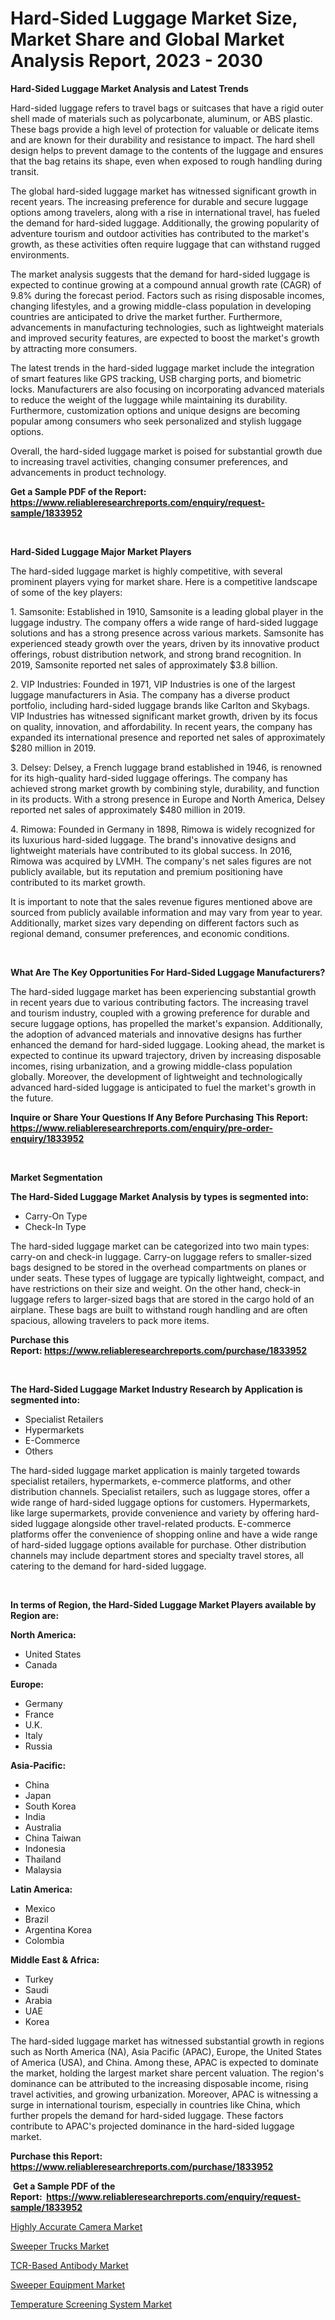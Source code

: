 <p><h1>Hard-Sided Luggage Market Size, Market Share and Global Market Analysis Report, 2023 - 2030</h1></p><p><strong>Hard-Sided Luggage Market Analysis and Latest Trends</strong></p>
<p><p>Hard-sided luggage refers to travel bags or suitcases that have a rigid outer shell made of materials such as polycarbonate, aluminum, or ABS plastic. These bags provide a high level of protection for valuable or delicate items and are known for their durability and resistance to impact. The hard shell design helps to prevent damage to the contents of the luggage and ensures that the bag retains its shape, even when exposed to rough handling during transit.</p><p>The global hard-sided luggage market has witnessed significant growth in recent years. The increasing preference for durable and secure luggage options among travelers, along with a rise in international travel, has fueled the demand for hard-sided luggage. Additionally, the growing popularity of adventure tourism and outdoor activities has contributed to the market's growth, as these activities often require luggage that can withstand rugged environments.</p><p>The market analysis suggests that the demand for hard-sided luggage is expected to continue growing at a compound annual growth rate (CAGR) of 9.8% during the forecast period. Factors such as rising disposable incomes, changing lifestyles, and a growing middle-class population in developing countries are anticipated to drive the market further. Furthermore, advancements in manufacturing technologies, such as lightweight materials and improved security features, are expected to boost the market's growth by attracting more consumers.</p><p>The latest trends in the hard-sided luggage market include the integration of smart features like GPS tracking, USB charging ports, and biometric locks. Manufacturers are also focusing on incorporating advanced materials to reduce the weight of the luggage while maintaining its durability. Furthermore, customization options and unique designs are becoming popular among consumers who seek personalized and stylish luggage options.</p><p>Overall, the hard-sided luggage market is poised for substantial growth due to increasing travel activities, changing consumer preferences, and advancements in product technology.</p></p>
<p><strong>Get a Sample PDF of the Report:&nbsp; <a href="https://www.reliableresearchreports.com/enquiry/request-sample/1833952">https://www.reliableresearchreports.com/enquiry/request-sample/1833952</a></strong></p>
<p>&nbsp;</p>
<p><strong>Hard-Sided Luggage Major Market Players</strong></p>
<p><p>The hard-sided luggage market is highly competitive, with several prominent players vying for market share. Here is a competitive landscape of some of the key players:</p><p>1. Samsonite: Established in 1910, Samsonite is a leading global player in the luggage industry. The company offers a wide range of hard-sided luggage solutions and has a strong presence across various markets. Samsonite has experienced steady growth over the years, driven by its innovative product offerings, robust distribution network, and strong brand recognition. In 2019, Samsonite reported net sales of approximately $3.8 billion.</p><p>2. VIP Industries: Founded in 1971, VIP Industries is one of the largest luggage manufacturers in Asia. The company has a diverse product portfolio, including hard-sided luggage brands like Carlton and Skybags. VIP Industries has witnessed significant market growth, driven by its focus on quality, innovation, and affordability. In recent years, the company has expanded its international presence and reported net sales of approximately $280 million in 2019.</p><p>3. Delsey: Delsey, a French luggage brand established in 1946, is renowned for its high-quality hard-sided luggage offerings. The company has achieved strong market growth by combining style, durability, and function in its products. With a strong presence in Europe and North America, Delsey reported net sales of approximately $480 million in 2019.</p><p>4. Rimowa: Founded in Germany in 1898, Rimowa is widely recognized for its luxurious hard-sided luggage. The brand's innovative designs and lightweight materials have contributed to its global success. In 2016, Rimowa was acquired by LVMH. The company's net sales figures are not publicly available, but its reputation and premium positioning have contributed to its market growth.</p><p>It is important to note that the sales revenue figures mentioned above are sourced from publicly available information and may vary from year to year. Additionally, market sizes vary depending on different factors such as regional demand, consumer preferences, and economic conditions.</p></p>
<p>&nbsp;</p>
<p><strong>What Are The Key Opportunities For Hard-Sided Luggage Manufacturers?</strong></p>
<p><p>The hard-sided luggage market has been experiencing substantial growth in recent years due to various contributing factors. The increasing travel and tourism industry, coupled with a growing preference for durable and secure luggage options, has propelled the market's expansion. Additionally, the adoption of advanced materials and innovative designs has further enhanced the demand for hard-sided luggage. Looking ahead, the market is expected to continue its upward trajectory, driven by increasing disposable incomes, rising urbanization, and a growing middle-class population globally. Moreover, the development of lightweight and technologically advanced hard-sided luggage is anticipated to fuel the market's growth in the future.</p></p>
<p><strong>Inquire or Share Your Questions If Any Before Purchasing This Report: <a href="https://www.reliableresearchreports.com/enquiry/pre-order-enquiry/1833952">https://www.reliableresearchreports.com/enquiry/pre-order-enquiry/1833952</a></strong></p>
<p>&nbsp;</p>
<p><strong>Market Segmentation</strong></p>
<p><strong>The Hard-Sided Luggage Market Analysis by types is segmented into:</strong></p>
<p><ul><li>Carry-On Type</li><li>Check-In Type</li></ul></p>
<p><p>The hard-sided luggage market can be categorized into two main types: carry-on and check-in luggage. Carry-on luggage refers to smaller-sized bags designed to be stored in the overhead compartments on planes or under seats. These types of luggage are typically lightweight, compact, and have restrictions on their size and weight. On the other hand, check-in luggage refers to larger-sized bags that are stored in the cargo hold of an airplane. These bags are built to withstand rough handling and are often spacious, allowing travelers to pack more items.</p></p>
<p><strong>Purchase this Report:&nbsp;<a href="https://www.reliableresearchreports.com/purchase/1833952">https://www.reliableresearchreports.com/purchase/1833952</a></strong></p>
<p>&nbsp;</p>
<p><strong>The Hard-Sided Luggage Market Industry Research by Application is segmented into:</strong></p>
<p><ul><li>Specialist Retailers</li><li>Hypermarkets</li><li>E-Commerce</li><li>Others</li></ul></p>
<p><p>The hard-sided luggage market application is mainly targeted towards specialist retailers, hypermarkets, e-commerce platforms, and other distribution channels. Specialist retailers, such as luggage stores, offer a wide range of hard-sided luggage options for customers. Hypermarkets, like large supermarkets, provide convenience and variety by offering hard-sided luggage alongside other travel-related products. E-commerce platforms offer the convenience of shopping online and have a wide range of hard-sided luggage options available for purchase. Other distribution channels may include department stores and specialty travel stores, all catering to the demand for hard-sided luggage.</p></p>
<p>&nbsp;</p>
<p><strong>In terms of Region, the Hard-Sided Luggage Market Players available by Region are:</strong></p>
<p>
    <p> <strong> North America: </strong>
        <ul>
            <li>United States</li>
            <li>Canada</li>
        </ul>
        </p> 
    <p> <strong> Europe: </strong>
        <ul>
            <li>Germany</li>
            <li>France</li>
            <li>U.K.</li>
            <li>Italy</li>
            <li>Russia</li>
        </ul>
        </p> 
    <p> <strong> Asia-Pacific: </strong>
        <ul>
            <li>China</li>
            <li>Japan</li>
            <li>South Korea</li>
            <li>India</li>
            <li>Australia</li>
            <li>China Taiwan</li>
            <li>Indonesia</li>
            <li>Thailand</li>
            <li>Malaysia</li>
        </ul>
        </p> 
    <p> <strong> Latin America: </strong>
        <ul>
            <li>Mexico</li>
            <li>Brazil</li>
            <li>Argentina Korea</li>
            <li>Colombia</li>
        </ul>
        </p> 
    <p> <strong> Middle East & Africa: </strong>
        <ul>
            <li>Turkey</li>
            <li>Saudi</li>
            <li>Arabia</li>
            <li>UAE</li>
            <li>Korea</li>
        </ul>
    </p>
    </p>
<p><p>The hard-sided luggage market has witnessed substantial growth in regions such as North America (NA), Asia Pacific (APAC), Europe, the United States of America (USA), and China. Among these, APAC is expected to dominate the market, holding the largest market share percent valuation. The region's dominance can be attributed to the increasing disposable income, rising travel activities, and growing urbanization. Moreover, APAC is witnessing a surge in international tourism, especially in countries like China, which further propels the demand for hard-sided luggage. These factors contribute to APAC's projected dominance in the hard-sided luggage market.</p></p>
<p><strong>Purchase this Report: <a href="https://www.reliableresearchreports.com/purchase/1833952">https://www.reliableresearchreports.com/purchase/1833952</a></strong></p>
<p>&nbsp;<strong>Get a Sample PDF of the Report:&nbsp;&nbsp;<a href="https://www.reliableresearchreports.com/enquiry/request-sample/1833952">https://www.reliableresearchreports.com/enquiry/request-sample/1833952</a></strong></p>
<p><strong></strong></p>
<p><p><a href="https://www.linkedin.com/pulse/highly-accurate-camera-market-research-report-unlocks/">Highly Accurate Camera Market</a></p><p><a href="https://medium.com/@ruthmorales25/sweeper-trucks-market-exploring-market-share-market-trends-and-future-growth-c17bcb301163">Sweeper Trucks Market</a></p><p><a href="https://github.com/PeterParrish5/Market-Research-Report-List-1/blob/main/tcr-based-antibody-market.md">TCR-Based Antibody Market</a></p><p><a href="https://medium.com/@lorimyers95/sweeper-equipment-market-comprehensive-assessment-by-type-application-and-geography-cc6f1ed7a108">Sweeper Equipment Market</a></p><p><a href="https://www.linkedin.com/pulse/temperature-screening-system-market-size-2023-2030-global/">Temperature Screening System Market</a></p></p>
